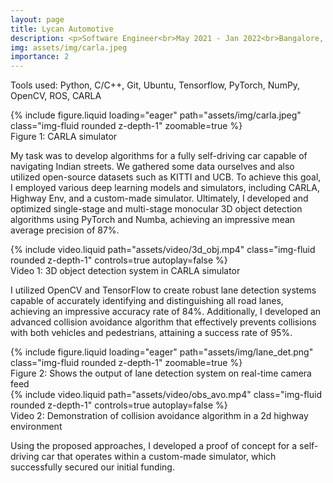 ```yaml
---
layout: page
title: Lycan Automotive
description: <p>Software Engineer<br>May 2021 - Jan 2022<br>Bangalore, India</p>
img: assets/img/carla.jpeg
importance: 2
---
```


Tools used: Python, C/C++, Git, Ubuntu, Tensorflow, PyTorch, NumPy, OpenCV, ROS, CARLA

<div class="row mt-3">
    {% include figure.liquid loading="eager" path="assets/img/carla.jpeg" class="img-fluid rounded z-depth-1" zoomable=true %}
</div>
<div class="caption">
    Figure 1: CARLA simulator
</div>

My task was to develop algorithms for a fully self-driving car capable of navigating Indian streets. We gathered some data ourselves and also utilized open-source datasets such as KITTI and UCB. To achieve this goal, I employed various deep learning models and simulators, including CARLA, Highway Env, and a custom-made simulator. Ultimately, I developed and optimized single-stage and multi-stage monocular 3D object detection algorithms using PyTorch and Numba, achieving an impressive mean average precision of 87%.

<div class="row mt-3">
    {% include video.liquid path="assets/video/3d_obj.mp4" class="img-fluid rounded z-depth-1" controls=true autoplay=false %}
</div>
<div class="caption">
    Video 1: 3D object detection system in CARLA simulator
</div>

I utilized OpenCV and TensorFlow to create robust lane detection systems capable of accurately identifying and distinguishing all road lanes, achieving an impressive accuracy rate of 84%. Additionally, I developed an advanced collision avoidance algorithm that effectively prevents collisions with both vehicles and pedestrians, attaining a success rate of 95%.

<div class="row mt-3">
    {% include figure.liquid loading="eager" path="assets/img/lane_det.png" class="img-fluid rounded z-depth-1" zoomable=true %}
</div>
<div class="caption">
    Figure 2: Shows the output of lane detection system on real-time camera feed
</div>

<div class="row mt-3">
    {% include video.liquid path="assets/video/obs_avo.mp4" class="img-fluid rounded z-depth-1" controls=true autoplay=false %}
</div>
<div class="caption">
    Video 2: Demonstration of collision avoidance algorithm in a 2d highway environment
</div>

Using the proposed approaches, I developed a proof of concept for a self-driving car that operates within a custom-made simulator, which successfully secured our initial funding.
